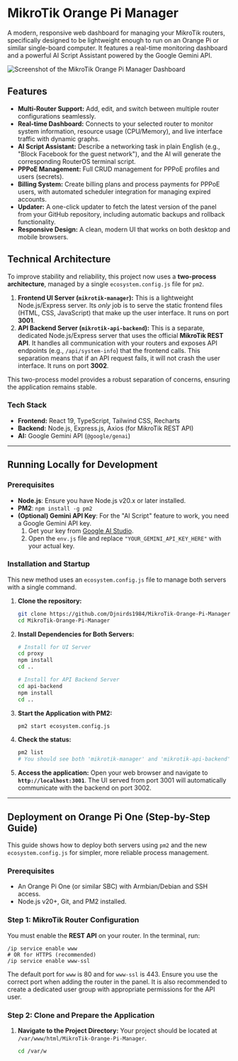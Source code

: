 # MikroTik Orange Pi Manager

A modern, responsive web dashboard for managing your MikroTik routers, specifically designed to be lightweight enough to run on an Orange Pi or similar single-board computer. It features a real-time monitoring dashboard and a powerful AI Script Assistant powered by the Google Gemini API.

![Screenshot of the MikroTik Orange Pi Manager Dashboard](./screenshot.png) <!-- Assuming a screenshot will be added later -->

## Features

-   **Multi-Router Support:** Add, edit, and switch between multiple router configurations seamlessly.
-   **Real-time Dashboard:** Connects to your selected router to monitor system information, resource usage (CPU/Memory), and live interface traffic with dynamic graphs.
-   **AI Script Assistant:** Describe a networking task in plain English (e.g., "Block Facebook for the guest network"), and the AI will generate the corresponding RouterOS terminal script.
-   **PPPoE Management:** Full CRUD management for PPPoE profiles and users (secrets).
-   **Billing System:** Create billing plans and process payments for PPPoE users, with automated scheduler integration for managing expired accounts.
-   **Updater:** A one-click updater to fetch the latest version of the panel from your GitHub repository, including automatic backups and rollback functionality.
-   **Responsive Design:** A clean, modern UI that works on both desktop and mobile browsers.

## Technical Architecture

To improve stability and reliability, this project now uses a **two-process architecture**, managed by a single `ecosystem.config.js` file for `pm2`.

1.  **Frontend UI Server (`mikrotik-manager`):** This is a lightweight Node.js/Express server. Its *only* job is to serve the static frontend files (HTML, CSS, JavaScript) that make up the user interface. It runs on port **3001**.
2.  **API Backend Server (`mikrotik-api-backend`):** This is a separate, dedicated Node.js/Express server that uses the official **MikroTik REST API**. It handles all communication with your routers and exposes API endpoints (e.g., `/api/system-info`) that the frontend calls. This separation means that if an API request fails, it will not crash the user interface. It runs on port **3002**.

This two-process model provides a robust separation of concerns, ensuring the application remains stable.

### Tech Stack

-   **Frontend:** React 19, TypeScript, Tailwind CSS, Recharts
-   **Backend:** Node.js, Express.js, Axios (for MikroTik REST API)
-   **AI:** Google Gemini API (`@google/genai`)

---

## Running Locally for Development

### **Prerequisites**
- **Node.js**: Ensure you have Node.js v20.x or later installed.
- **PM2**: `npm install -g pm2`
- **(Optional) Gemini API Key**: For the "AI Script" feature to work, you need a Google Gemini API key.
    1.  Get your key from [Google AI Studio](https://aistudio.google.com/app/apikey).
    2.  Open the `env.js` file and replace `"YOUR_GEMINI_API_KEY_HERE"` with your actual key.

### **Installation and Startup**
This new method uses an `ecosystem.config.js` file to manage both servers with a single command.

1. **Clone the repository:**
   ```bash
   git clone https://github.com/Djnirds1984/MikroTik-Orange-Pi-Manager.git
   cd MikroTik-Orange-Pi-Manager
   ```

2. **Install Dependencies for Both Servers:**
   ```bash
   # Install for UI Server
   cd proxy
   npm install
   cd ..
   
   # Install for API Backend Server
   cd api-backend
   npm install
   cd ..
   ```

3. **Start the Application with PM2:**
   ```bash
   pm2 start ecosystem.config.js
   ```

4. **Check the status:**
   ```bash
   pm2 list
   # You should see both 'mikrotik-manager' and 'mikrotik-api-backend' online.
   ```
   
5. **Access the application:**
   Open your web browser and navigate to **`http://localhost:3001`**. The UI served from port 3001 will automatically communicate with the backend on port 3002.

---

## Deployment on Orange Pi One (Step-by-Step Guide)

This guide shows how to deploy both servers using `pm2` and the new `ecosystem.config.js` for simpler, more reliable process management.

### **Prerequisites**

-   An Orange Pi One (or similar SBC) with Armbian/Debian and SSH access.
-   Node.js v20+, Git, and PM2 installed.

### **Step 1: MikroTik Router Configuration**

You must enable the **REST API** on your router. In the terminal, run:
```routeros
/ip service enable www
# OR for HTTPS (recommended)
/ip service enable www-ssl
```
The default port for `www` is 80 and for `www-ssl` is 443. Ensure you use the correct port when adding the router in the panel. It is also recommended to create a dedicated user group with appropriate permissions for the API user.

### **Step 2: Clone and Prepare the Application**

1.  **Navigate to the Project Directory:**
    Your project should be located at `/var/www/html/MikroTik-Orange-Pi-Manager`.
    ```bash
    cd /var/w